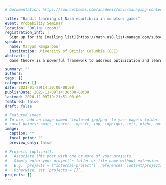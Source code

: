 ```yaml
---
# Documentation: https://sourcethemes.com/academic/docs/managing-content/

title: "Bandit learning of Nash equilibria in monotone games"
event: Probability Seminar
location: "Online (zoom)"
registration_info: |
  Sign up for the [mailing list](https://math.us8.list-manage.com/subscribe/post?u=c9cc3beec9fa57d7299ac161c&id=845fe9abdc) to receive the connection details
speaker:
  name: Maryam Kamgarpour
  institution: University of British Columbia (ECE)
abstract: |
  Game theory is a powerful framework to address optimization and learning of multiple interacting agents referred to as players. In a multi-agent setting, the notion of  Nash equilibrium captures a desirable solution as it exhibits stability, that is, no player has incentive to deviate from this solution. From the  viewpoint of learning the question is whether players can learn their Nash equilibrium strategies with limited information about the game. In this talk, I address our work on designing distributed algorithms for players so that they can learn the Nash equilibrium based only on information regarding their experienced payoffs. I discuss the convergence of the algorithm and its applicability to a large class of monotone games.

summary: ""
authors: 
tags: []
categories: []
date: 2021-01-29T14:30:00-08:00
publishDate: 2020-11-09T14:30:00-08:00
lastmod: 2020-11-09T19:21:51-08:00
featured: false
draft: false

# Featured image
# To use, add an image named `featured.jpg/png` to your page's folder.
# Focal points: Smart, Center, TopLeft, Top, TopRight, Left, Right, BottomLeft, Bottom, BottomRight.
image:
  caption: ""
  focal_point: ""
  preview_only: false

# Projects (optional).
#   Associate this post with one or more of your projects.
#   Simply enter your project's folder or file name without extension.
#   E.g. `projects = ["internal-project"]` references `content/project/deep-learning/index.md`.
#   Otherwise, set `projects = []`.
projects: []
---
```


